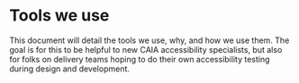 # Tools we use

This document will detail the tools we use, why, and how we use them. The goal is for this to be helpful to new CAIA accessibility specialists, but also for folks on delivery teams hoping to do their own accessibility testing during design and development.
